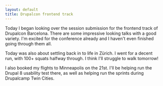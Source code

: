 ```yaml
---
layout: default
title: Drupalcon frontend track
---
```


Today I began looking over the session submission for the frontend track of Drupalcon Barcelona. There are some impressive looking talks with a good variety. I'm excited for the conference already and I haven't even finished going through them all.

Today was also about settling back in to life in Zürich. I went for a decent run, with 100+ squats halfway through. I  think I'll struggle to walk tomorrow!

I also booked my flights to Minneapolis on the 21st. I'll be helping run the Drupal 8 usability test there, as well as helping run the sprints during Drupalcamp Twin Cities.
